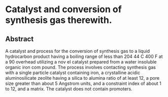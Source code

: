 # Catalyst and conversion of synthesis gas therewith.

## Abstract
A catalyst and process for the conversion of synthesis gas to a liquid hydrocarbon product having a boiling range of less than 204 44 C 400 F at a 90 overhead utilizing a nov el catalyst prepared from a water insoluble organic iron com pound. The process involves contacting synthesis gas with a single particle catalyst containing iron, a crystalline acidic aluminosilicate zeolite having a silica to alumina ratio of at least 12, a pore size greater than about 5 Angstrom units, and a constraint index of about 1 to 12, and a matrix. The catalyst does not contain promoters.